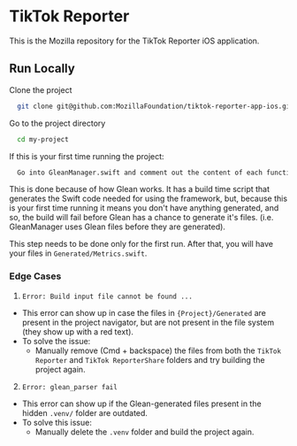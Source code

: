 
# TikTok Reporter

This is the Mozilla repository for the TikTok Reporter iOS application.


## Run Locally

Clone the project

```bash
  git clone git@github.com:MozillaFoundation/tiktok-reporter-app-ios.git
```

Go to the project directory

```bash
  cd my-project
```

If this is your first time running the project:

```bash
  Go into GleanManager.swift and comment out the content of each function. (just the content, not the signature), then build the project.
```

This is done because of how Glean works. It has a build time script that generates the Swift code needed for using the framework, but, because this is your first time running it means you don't have anything generated, and so, the build will fail before Glean has a chance to generate it's files. (i.e. GleanManager uses Glean files before they are generated).

This step needs to be done only for the first run. After that, you will have your files in `Generated/Metrics.swift`.


### Edge Cases

1. ```Error: Build input file cannot be found ...```
- This error can show up in case the files in `{Project}/Generated` are present in the project navigator, but are not present in the file system (they show up with a red text).
- To solve the issue:
  - Manually remove (Cmd + backspace) the files from both the `TikTok Reporter` and `TikTok ReporterShare` folders and try building the project again.
2. ```Error: glean_parser fail```
- This error can show up if the Glean-generated files present in the hidden `.venv/` folder are outdated.
- To solve this issue:
  - Manually delete the `.venv` folder and build the project again.


